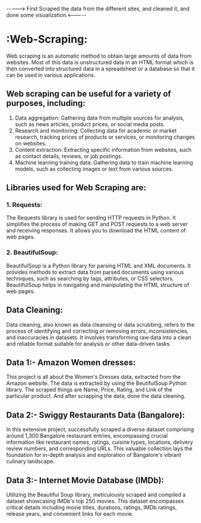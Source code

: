 -----> First Scraped the data from the different sites, and cleaned it, and done some visualization.<-----

# **:Web-Scraping:** 
Web scraping is an automatic method to obtain large amounts of data from websites. Most of this data is unstructured data in an HTML format which is then converted into structured data in a spreadsheet or a database so that it can be used in various applications.

## Web scraping can be useful for a variety of purposes, including:
1. Data aggregation: Gathering data from multiple sources for analysis, such as news articles, product prices, or social media posts.
2. Research and monitoring: Collecting data for academic or market research, tracking prices of products or services, or monitoring changes on websites.
3. Content extraction: Extracting specific information from websites, such as contact details, reviews, or job postings.
4. Machine learning training data: Gathering data to train machine learning models, such as collecting images or text from various sources.

## Libraries used for Web Scraping are:
### 1. Requests:
The Requests library is used for sending HTTP requests in Python. It simplifies the process of making GET and POST requests to a web server and receiving responses. It allows you to download the HTML content of web pages.

### 2. BeautifulSoup: 
BeautifulSoup is a Python library for parsing HTML and XML documents. It provides methods to extract data from parsed documents using various techniques, such as searching by tags, attributes, or CSS selectors. BeautifulSoup helps in navigating and manipulating the HTML structure of web pages.

## Data Cleaning:
Data cleaning, also known as data cleansing or data scrubbing, refers to the process of identifying and correcting or removing errors, inconsistencies, and inaccuracies in datasets. It involves transforming raw data into a clean and reliable format suitable for analysis or other data-driven tasks. 

## Data 1:- Amazon Women dresses:
This project is all about the Women's Dresses data, extracted from the Amazon website. The data is extracted by using the BeutifulSoup Python library. The scraped things are Name, Price, Rating, and Link of the particular product. And after scrapping the data, done the data cleaning.

## Data 2:- Swiggy Restaurants Data (Bangalore):
In this extensive project, successfully scraped a diverse dataset comprising around 1,300 Bangalore restaurant entries, encompassing crucial information like restaurant names, ratings, cuisine types, locations, delivery review numbers, and corresponding URLs. This valuable collection lays the foundation for in-depth analysis and exploration of Bangalore's vibrant culinary landscape.

## Data 3:- Internet Movie Database (IMDb):
Utilizing the Beautiful Soup library, meticulously scraped and compiled a dataset showcasing IMDb's top 250 movies. This dataset encompasses critical details including movie titles, durations, ratings, IMDb ratings, release years, and convenient links for each movie.





